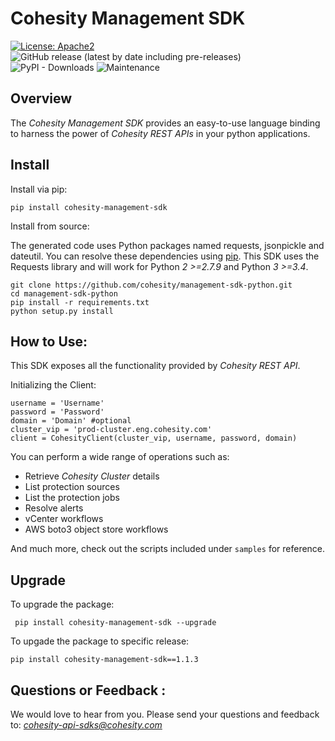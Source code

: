 Cohesity Management SDK
=================
[![License: Apache2](https://img.shields.io/hexpm/l/plug.svg)](https://github.com/cohesity/management-sdk-python/blob/master/LICENSE)
![GitHub release (latest by date including pre-releases)](https://img.shields.io/github/v/release/cohesity/management-sdk-python?include_prereleases)
![PyPI - Downloads](https://img.shields.io/pypi/dm/cohesity_management_sdk)
![Maintenance](https://img.shields.io/maintenance/yes/2020)
## Overview

The *Cohesity Management SDK*  provides an easy-to-use language binding to
harness the power of *Cohesity REST APIs* in your python applications.


## Install

Install via pip:
```
pip install cohesity-management-sdk
```

Install from source:

The generated code uses Python packages named requests, jsonpickle and dateutil.
You can resolve these dependencies using [pip](https://pip.pypa.io/en/stable/).
This SDK uses the Requests library and will work for Python *2 >=2.7.9*
and Python *3 >=3.4*.
```
git clone https://github.com/cohesity/management-sdk-python.git
cd management-sdk-python
pip install -r requirements.txt
python setup.py install
```

## How to Use:
This SDK exposes all the functionality provided by *Cohesity REST API*.

Initializing the Client:
```
username = 'Username'
password = 'Password'
domain = 'Domain' #optional
cluster_vip = 'prod-cluster.eng.cohesity.com'
client = CohesityClient(cluster_vip, username, password, domain)
```

You can perform a wide range of operations such as:

* Retrieve *Cohesity Cluster* details
* List protection sources
* List the protection jobs
* Resolve alerts
* vCenter workflows
* AWS boto3 object store workflows

And much more, check out the scripts included under `samples` for reference.

## Upgrade

To upgrade the package:

```
 pip install cohesity-management-sdk --upgrade
```

To upgade the package to specific release:

```
pip install cohesity-management-sdk==1.1.3
```
## Questions or Feedback :

We would love to hear from you. Please send your questions and feedback to: *cohesity-api-sdks@cohesity.com*
